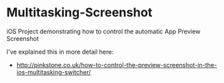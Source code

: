 # Multitasking-Screenshot
iOS Project demonstrating how to control the automatic App Preview Screenshot

I've explained this in more detail here: 
- http://pinkstone.co.uk/how-to-control-the-preview-screenshot-in-the-ios-multitasking-switcher/
